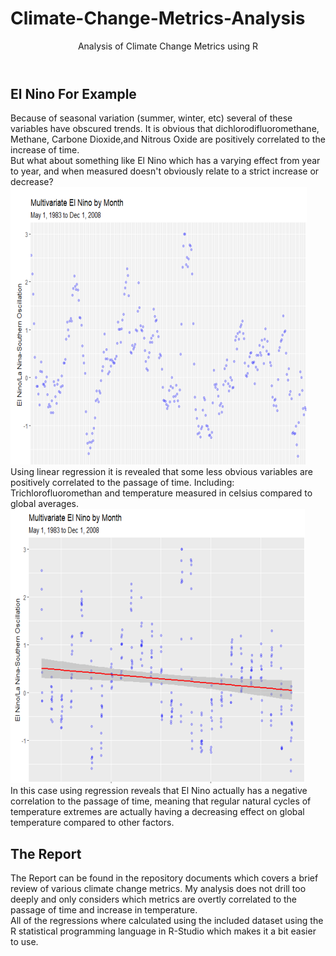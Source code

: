 # Climate-Change-Metrics-Analysis
<header>
  <hi>Analysis of Climate Change Metrics using R</hi>
</header>
<section>
  <h1>
    El Nino For Example
  </h1>
  <p>
    Because of seasonal variation (summer, winter, etc) several of these variables have obscured trends. It is obvious that dichlorodifluoromethane, Methane, Carbone Dioxide,and Nitrous Oxide are positively correlated to the increase of time.
</br>
  But what about something like El Nino which has a varying effect from year to year, and when measured doesn't obviously relate to a strict increase or decrease?
</br>
  <img src = "mvelnino.png" />
</br>
  Using linear regression it is revealed that some less obvious variables are positively
correlated to the passage of time. Including: Trichlorofluoromethan and temperature
measured in celsius compared to global averages.
  <img src = "mvelninoreg.png" />
</br>
  In this case using regression reveals that El Nino actually has a negative correlation to the passage of time, meaning that regular natural cycles of temperature extremes are actually having a decreasing effect on global temperature compared to other factors. 
  </p>
</section>
<section>
  <h1>The Report</h1>
  <p>The Report can be found in the repository documents which covers a brief review of various climate change metrics. My analysis does not drill too deeply and only considers which metrics are overtly correlated to the passage of time and increase in temperature.
</br>
All of the regressions where calculated using the included dataset using the R statistical programming language in R-Studio which makes it a bit easier to use. 
</p>
</section>
